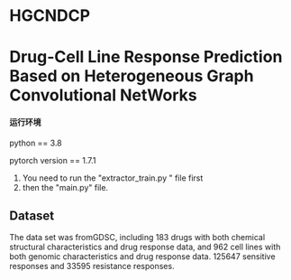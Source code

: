 # HGCNDCP
# Drug-Cell Line Response Prediction Based on Heterogeneous Graph Convolutional NetWorks
#### 运行环境
 python == 3.8
 
 pytorch version == 1.7.1 
 
 1. You need to run the "extractor_train.py " file first
 2.  then the "main.py" file.
 
 ## Dataset
 
The data set was fromGDSC, including 183 drugs with both chemical structural characteristics and drug response data, and 962 cell lines with both genomic characteristics and drug response data. 125647 sensitive responses and 33595  resistance responses.
